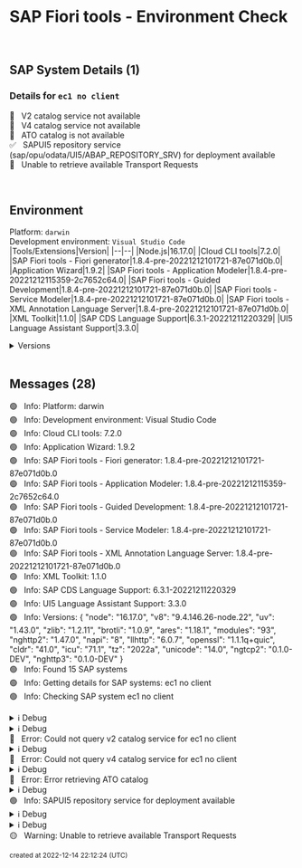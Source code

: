 
# SAP Fiori tools - Environment Check

<br>

## SAP System Details (1)

### Details for `ec1 no client`
🚫 &nbsp; V2 catalog service not available<br>
🚫 &nbsp; V4 catalog service not available<br>
🚫 &nbsp; ATO catalog is not available<br>
✅ &nbsp; SAPUI5 repository service (sap/opu/odata/UI5/ABAP_REPOSITORY_SRV) for deployment available<br>
🚫 &nbsp; Unable to retrieve available Transport Requests<br>

<br>

## Environment
Platform: `darwin`<br>
Development environment: `Visual Studio Code`<br>
|Tools/Extensions|Version|
|--|--|
|Node.js|16.17.0|
|Cloud CLI tools|7.2.0|
|SAP Fiori tools - Fiori generator|1.8.4-pre-20221212101721-87e071d0b.0|
|Application Wizard|1.9.2|
|SAP Fiori tools - Application Modeler|1.8.4-pre-20221212115359-2c7652c64.0|
|SAP Fiori tools - Guided Development|1.8.4-pre-20221212101721-87e071d0b.0|
|SAP Fiori tools - Service Modeler|1.8.4-pre-20221212101721-87e071d0b.0|
|SAP Fiori tools - XML Annotation Language Server|1.8.4-pre-20221212101721-87e071d0b.0|
|XML Toolkit|1.1.0|
|SAP CDS Language Support|6.3.1-20221211220329|
|UI5 Language Assistant Support|3.3.0|
<details><summary>Versions</summary>
<pre>
{
    "node": "16.17.0",
    "v8": "9.4.146.26-node.22",
    "uv": "1.43.0",
    "zlib": "1.2.11",
    "brotli": "1.0.9",
    "ares": "1.18.1",
    "modules": "93",
    "nghttp2": "1.47.0",
    "napi": "8",
    "llhttp": "6.0.7",
    "openssl": "1.1.1q+quic",
    "cldr": "41.0",
    "icu": "71.1",
    "tz": "2022a",
    "unicode": "14.0",
    "ngtcp2": "0.1.0-DEV",
    "nghttp3": "0.1.0-DEV"
}
</pre></details>

<br>

## Messages (28)
🟢 &nbsp; Info: Platform: darwin<br>
🟢 &nbsp; Info: Development environment: Visual Studio Code<br>
🟢 &nbsp; Info: Cloud CLI tools: 7.2.0<br>
🟢 &nbsp; Info: Application Wizard: 1.9.2<br>
🟢 &nbsp; Info: SAP Fiori tools - Fiori generator: 1.8.4-pre-20221212101721-87e071d0b.0<br>
🟢 &nbsp; Info: SAP Fiori tools - Application Modeler: 1.8.4-pre-20221212115359-2c7652c64.0<br>
🟢 &nbsp; Info: SAP Fiori tools - Guided Development: 1.8.4-pre-20221212101721-87e071d0b.0<br>
🟢 &nbsp; Info: SAP Fiori tools - Service Modeler: 1.8.4-pre-20221212101721-87e071d0b.0<br>
🟢 &nbsp; Info: SAP Fiori tools - XML Annotation Language Server: 1.8.4-pre-20221212101721-87e071d0b.0<br>
🟢 &nbsp; Info: XML Toolkit: 1.1.0<br>
🟢 &nbsp; Info: SAP CDS Language Support: 6.3.1-20221211220329<br>
🟢 &nbsp; Info: UI5 Language Assistant Support: 3.3.0<br>
🟢 &nbsp; Info: Versions: {
    "node": "16.17.0",
    "v8": "9.4.146.26-node.22",
    "uv": "1.43.0",
    "zlib": "1.2.11",
    "brotli": "1.0.9",
    "ares": "1.18.1",
    "modules": "93",
    "nghttp2": "1.47.0",
    "napi": "8",
    "llhttp": "6.0.7",
    "openssl": "1.1.1q+quic",
    "cldr": "41.0",
    "icu": "71.1",
    "tz": "2022a",
    "unicode": "14.0",
    "ngtcp2": "0.1.0-DEV",
    "nghttp3": "0.1.0-DEV"
}<br>
🟢 &nbsp; Info: Found 15 SAP systems<br>
🟢 &nbsp; Info: Getting details for SAP systems: ec1 no client<br>
🟢 &nbsp; Info: Checking SAP system ec1 no client<br>
<details><summary>ℹ Debug</summary>
<pre>
hybrid/read - id: [http://ccwdfgl9773.devint.net.sap:50000/sap/bc/gui/sap/its/webgui?sap-client=100&sap-language=EN/100], filesystem: {
  name: 'ec1 no client',
  url: 'http://ccwdfgl9773.devint.net.sap:50000/sap/bc/gui/sap/its/webgui?sap-client=100&sap-language=EN',
  client: '100',
  userDisplayName: 'I515700'
}
</pre></details>
<details><summary>ℹ Debug</summary>
<pre>
hybrid/read - id: [http://ccwdfgl9773.devint.net.sap:50000/sap/bc/gui/sap/its/webgui?sap-client=100&sap-language=EN/100]. Found sensitive data in secure store
</pre></details>
🔴 &nbsp; Error: Could not query v2 catalog service for ec1 no client<br>
<details><summary>ℹ Debug</summary>
<pre>
 Request to URL:  failed with message: Unexpected token < in JSON at position 0. Complete error object: SyntaxError: Unexpected token < in JSON at position 0
</pre></details>
🔴 &nbsp; Error: Could not query v4 catalog service for ec1 no client<br>
<details><summary>ℹ Debug</summary>
<pre>
 Request to URL:  failed with message: Unexpected token < in JSON at position 0. Complete error object: SyntaxError: Unexpected token < in JSON at position 0
</pre></details>
🔴 &nbsp; Error: Error retrieving ATO catalog<br>
<details><summary>ℹ Debug</summary>
<pre>
Cannot read properties of null (reading 'getAtoInfo')
</pre></details>
🟢 &nbsp; Info: SAPUI5 repository service for deployment available<br>
<details><summary>ℹ Debug</summary>
<pre>
Response status from SAPUI5 repository service: 200
</pre></details>
<details><summary>ℹ Debug</summary>
<pre>
Message from SAPUI5 repository service: OK
</pre></details>
🟡 &nbsp; Warning: Unable to retrieve available Transport Requests<br>

<sub>created at 2022-12-14 22:12:24 (UTC)</sub>
